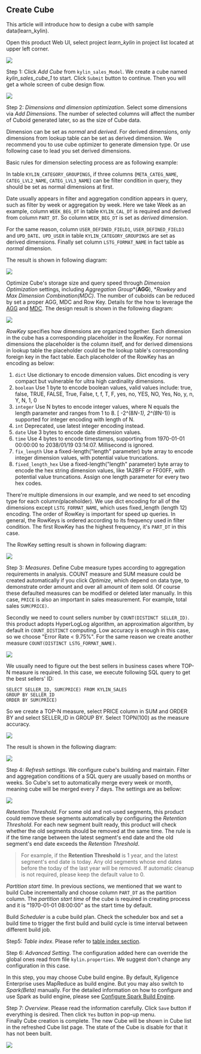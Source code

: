 ## Create Cube

This article will introduce how to design a cube with sample data(learn_kylin).

Open this product Web UI, select project *learn_kylin* in project list located at upper left corner. 

![](images/createcube_1.png)

Step 1: Click *Add Cube* from `kylin_sales_Model`. We create a cube named *kylin_sales_cube_1* to start. Click `Submit` button to continue. Then you will get a whole screen of cube design flow.

![](images/createcube_2.1.png)



Step 2: *Dimensions and dimension optimization*. Select some dimensions via *Add Dimensions*. The number of selected columns will affect the number of Cuboid generated later, so as the size of Cube data. 

Dimension can be set as *normal* and *derived*. For derived dimensions, only dimensions from lookup table can be set as derived dimension. We recommend you to use cube optimizer to generate dimension type. Or use following case to lead you set derived dimensions.

Basic rules for dimension selecting process are as following example:

In table `KYLIN_CATEGORY_GROUPINGS`, if three columns (`META_CATEG_NAME`, `CATEG_LVL2_NAME`, `CATEG_LVL3_NAME`) can be filter condition in query, they should be set as normal dimensions at first.  

Date usually appears in filter and aggregation condition appears in query, such as filter by week or aggregation by week. Here we take Week as an example, column `WEEK_BEG_DT` in table `KYLIN_CAL_DT` is required and derived from column `PART_DT`. So column `WEEK_BEG_DT` is set as *derived* dimension.

For the same reason, column `USER_DEFINED_FIELD1`, `USER_DEFINED_FIELD3` and `UPD_DATE、UPD_USER` in table `KYLIN_CATEGORY_GROUPINGS` are set as derived dimensions. Finally set column `LSTG_FORMAT_NAME` in fact table as *normal* dimension.

The result is shown in following diagram:

![](images/createcube_3.png)

Optimize Cube's storage size and query speed through *Dimension Optimization* settings, including *Aggregation Group**(**AGG**), **Rowkey* and *Max Dimension Combination(MDC)*. The number of cuboids can be reduced by set a proper AGG, MDC and Row Key. Details for the how to leverage the [AGG](aggregation_group.en.md) and [MDC](). The design result is shown in the following diagram:

![](images/createcube_9.png)

*RowKey* specifies how dimensions are organized together. Each dimension in the cube has a corresponding placeholder in the RowKey. For normal dimensions the placeholder is the column itself, and for derived dimensions in lookup table the placeholder could be the lookup table's corresponding foreign key in the fact table. Each placeholder of the RowKey has an encoding as below:  

1. `dict` Use dictionary to encode dimension values. Dict encoding is very compact but vulnerable for ultra high cardinality dimensions.
2. `boolean` Use 1 byte to encode boolean values, valid values include: true, false, TRUE, FALSE, True, False, t, f, T, F, yes, no, YES, NO, Yes, No, y, n, Y, N, 1, 0
3. `integer` Use N bytes to encode integer values, where N equals the length parameter and ranges from 1 to 8. [ -2^(8*N-1), 2^(8*N-1)) is supported for integer encoding with length of N. 
4. `int` Deprecated, use latest integer encoding instead. 
5. `date` Use 3 bytes to encode date dimension values. 
6. `time` Use 4 bytes to encode timestamps, supporting from 1970-01-01 00:00:00 to 2038/01/19 03:14:07. Millisecond is ignored. 
7. `fix_length` Use a fixed-length("length" parameter) byte array to encode integer dimension values, with potential value truncations. 
8. `fixed_length_hex` Use a fixed-length("length" parameter) byte array to encode the hex string dimension values, like 1A2BFF or FF00FF, with potential value truncations. Assign one length parameter for every two hex codes.

There're multiple dimensions in our example, and we need to set encoding type for each column(placeholder). We use dict encoding for all of the dimensions except `LSTG_FORMAT_NAME`, which uses fixed_length (length 12) encoding. The order of RowKey is important for speed up queries. In general, the RowKeys is ordered according to its frequency used in filter condition. The first RowKey has the highest frequency, it's `PART_DT` in this case.

The RowKey setting result is shown in following diagram:

![](images/createcube_10.png)

Step 3: *Measures*. Define Cube measure types according to aggregation requirements in analysis. COUNT measure and SUM measure could be created automatically if you click *Optimize*, which depend on data type, to demonstrate order amount and over all amount of item sold. Of course these defaulted measures can be modified or deleted later manually. In this case, `PRICE` is also an important in sales measurement. For example, total sales `SUM(PRICE)`. 

Secondly we need to count sellers number by `COUNT(DISTINCT SELLER_ID)`. this product adopts HyperLogLog algorithm, an approximation algorithm, by default in `COUNT_DISTINCT` computing. Low accuracy is enough in this case, so we choose "Error Rate < 9.75%". For the same reason we create another measure `COUNT(DISTINCT LSTG_FORMAT_NAME)`.

![](images/createcube_5.png)

We usually need to figure out the best sellers in business cases where TOP-N measure is required. In this case, we execute following SQL query to get the best sellers' ID:

```
SELECT SELLER_ID, SUM(PRICE) FROM KYLIN_SALES 
GROUP BY SELLER_ID 
ORDER BY SUM(PRICE)
```

So we create a TOP-N measure, select PRICE column in SUM and ORDER BY and select SELLER_ID in GROUP BY. Select TOPN(100) as the measure accuracy.

![](images/createcube_6.png)

The result is shown in the following diagram:

![](images/createcube_4.png)



Step 4: *Refresh settings*. We configure cube's building and maintain. Filter and aggregation conditions of a SQL query are usually based on months or weeks. So Cube's set to automatically merge every week or month, meaning cube will be merged every 7 days. The settings are as bellow:

![](images/createcube_8.png)

*Retention Threshold*. For some old and not-used segments, this product could remove these segments automatically by configuring the *Retention Threshold*. For each new segment built ready, this product will check whether the old segments should be removed at the same time. The rule is if the time range between the latest segment's end date and the old segment's end date exceeds the *Retention Threshold*. 

> For example, if the **Retention Threshold** is 1 year, and the latest segment's end date is today. Any old segments whose end dates before the today of the last year will be removed. If automatic cleanup is not required, please keep the default value to 0. 

*Partition start time*. In previous sections, we mentioned that we want to build Cube incrementally and choose column `PART_DT` as the partition column. The *partition start time* of the cube is required in creating process and it is "1970-01-01 08:00:00" as the start time by default.

Build *Scheduler* is a cube build plan. Check the scheduler box and set a build time to trigger the first build and build cycle is time interval between different build job.

Step5: *Table index*. Please refer to [table index section](table_index.en.md).

Step 6: *Advanced Setting*. The configuration added here can override the global ones read from file `kylin.properties`. We suggest don't change any configuration in this case.

In this step, you may choose Cube build engine. By default, Kyligence Enterprise uses MapReduce as build engine. But you may also switch to *Spark(Beta)* manually. For the detailed information on how to configure and use Spark as build engine, please see [Configure Spark Build Engine](../../config/spark_engine_conf.en.md).

Step 7: *Overview*. Please read the information carefully. Click `Save` button if everything is desired. Then click `Yes` button in pop-up menu.
​	
Finally Cube creation is complete. The new Cube will be shown in Cube list in the refreshed Cube list page. The state of the Cube is disable for that it has not been built.

![](images/createcube_11.png)
